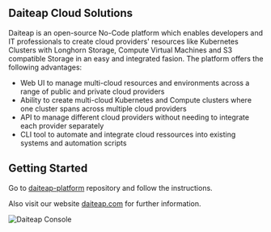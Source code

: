 ## Daiteap Cloud Solutions

Daiteap is an open-source No-Code platform which enables developers and IT professionals to create cloud providers' resources like Kubernetes Clusters with Longhorn Storage, Compute Virtual Machines and S3 compatible Storage in an easy and integrated fasion. The platform offers the following advantages:

- Web UI to manage multi-cloud resources and environments across a range of public and private cloud providers
- Ability to create multi-cloud Kubernetes and Compute clusters where one cluster spans across multiple cloud providers
- API to manage different cloud providers without needing to integrate each provider separately
- CLI tool to automate and integrate cloud ressources into existing systems and automation scripts


## Getting Started ##

Go to [daiteap-platform](https://github.com/Daiteap/daiteap-platform) repository and follow the instructions. 

Also visit our website [daiteap.com](https://www.daiteap.com/) for further information.

![Daiteap Console](./Daiteap/daiteap-ui/img/Console_Start_Screen_GitHub_small.png)
